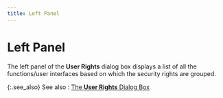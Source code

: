 ```yaml
---
title: Left Panel
---
```


# Left Panel


The left panel of the **User Rights** dialog  box displays a list of all the functions/user interfaces based on which  the security rights are grouped.


{:.see_also}
See also
: [The **User 
 Rights** Dialog Box]({{site.sc_baseurl}}/misc/user_rights_dialog_box.html)
